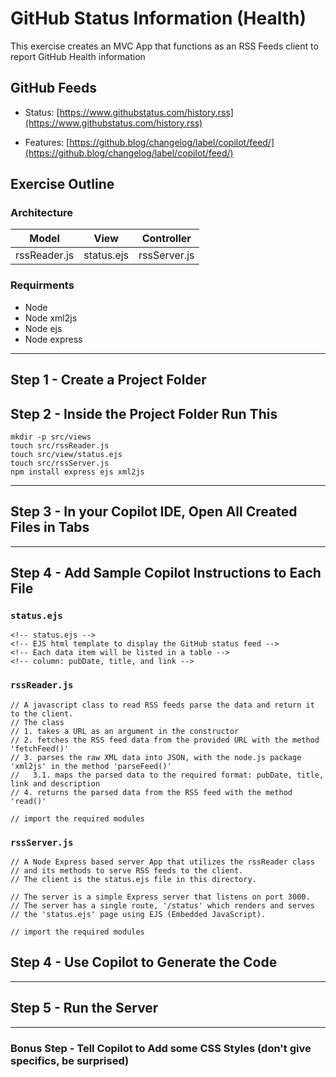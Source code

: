 # GitHub Status Information (Health)

This exercise creates an MVC App that functions as an RSS Feeds client to report GitHub Health information

## GitHub Feeds

- Status: [https://www.githubstatus.com/history.rss](https://www.githubstatus.com/history.rss)

- Features: [https://github.blog/changelog/label/copilot/feed/](https://github.blog/changelog/label/copilot/feed/)

## Exercise Outline

### Architecture

|Model|View|Controller|
|---|---|---|
|rssReader.js|status.ejs|rssServer.js|

### Requirments

- Node
- Node xml2js
- Node ejs 
- Node express

----

## Step 1 - Create a Project Folder


## Step 2 - Inside the Project Folder Run This

```
mkdir -p src/views
touch src/rssReader.js
touch src/view/status.ejs
touch src/rssServer.js
npm install express ejs xml2js
```

---

## Step 3 - In your Copilot IDE, Open All Created Files in Tabs

---

## Step 4 - Add Sample Copilot Instructions to Each File

### `status.ejs`

```
<!-- status.ejs -->
<!-- EJS html template to display the GitHub status feed -->
<!-- Each data item will be listed in a table -->
<!-- column: pubDate, title, and link --> 
```

### `rssReader.js`

```
// A javascript class to read RSS feeds parse the data and return it to the client.
// The class 
// 1. takes a URL as an argument in the constructor
// 2. fetches the RSS feed data from the provided URL with the method 'fetchFeed()'
// 3. parses the raw XML data into JSON, with the node.js package 'xml2js' in the method 'parseFeed()'
//   3.1. maps the parsed data to the required format: pubDate, title, link and description
// 4. returns the parsed data from the RSS feed with the method 'read()'

// import the required modules
```

### `rssServer.js`

```
// A Node Express based server App that utilizes the rssReader class 
// and its methods to serve RSS feeds to the client.
// The client is the status.ejs file in this directory.

// The server is a simple Express server that listens on port 3000.
// The server has a single route, '/status' which renders and serves 
// the 'status.ejs' page using EJS (Embedded JavaScript).

// import the required modules
```

## Step 4 - Use Copilot to Generate the Code

---

## Step 5 - Run the Server

--- 

### Bonus Step - Tell Copilot to Add some CSS Styles (don't give specifics, be surprised)

